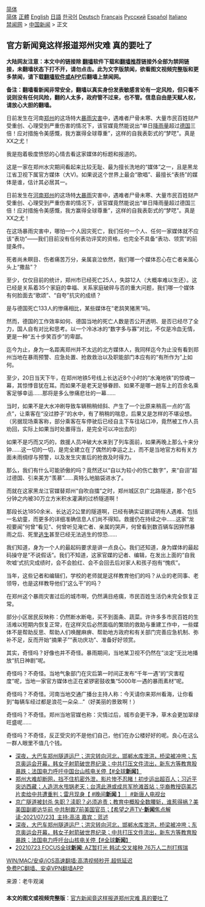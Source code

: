  <!-- 面包屑导航 --> <div class="breadcrumb"><!-- GTranslate: https://gtranslate.io/ -->  <div class="switcher notranslate">  <div class="selected">  <a href="#" onclick="return false;"> 简体</a>  </div>  <div class="option">  <a href="https://www.bannedbook.org" onclick="doGTranslate('zh-CN|zh-CN');jQuery('div.switcher div.selected a').html(jQuery(this).html());return false;" title="简体中文" class="nturl selected"> 简体</a>  <a href="https://www.bannedbook.org/zh-tw/" onclick="doGTranslate('zh-CN|zh-TW');jQuery('div.switcher div.selected a').html(jQuery(this).html());return false;" title="繁體中文" class="nturl"> 正體</a>  <a href="https://www.bannedbook.org/en/" onclick="doGTranslate('zh-CN|en');jQuery('div.switcher div.selected a').html(jQuery(this).html());return false;" title="English" class="nturl"> English</a>  <a href="https://www.bannedbook.org/ja/" onclick="doGTranslate('zh-CN|ja');jQuery('div.switcher div.selected a').html(jQuery(this).html());return false;" title="日本語" class="nturl"> 日語</a>  <a href="https://www.bannedbook.org/ko/" onclick="doGTranslate('zh-CN|ko');jQuery('div.switcher div.selected a').html(jQuery(this).html());return false;" title="한국어" class="nturl"> 한국어</a>  <a href="https://www.bannedbook.org/de/" onclick="doGTranslate('zh-CN|de');jQuery('div.switcher div.selected a').html(jQuery(this).html());return false;" title="Deutsch" class="nturl"> Deutsch</a>  <a href="https://www.bannedbook.org/fr/" onclick="doGTranslate('zh-CN|fr');jQuery('div.switcher div.selected a').html(jQuery(this).html());return false;" title="Français" class="nturl"> Français</a>  <a href="https://www.bannedbook.org/ru/" onclick="doGTranslate('zh-CN|ru');jQuery('div.switcher div.selected a').html(jQuery(this).html());return false;" title="Русский" class="nturl"> Русский</a>  <a href="https://www.bannedbook.org/es/" onclick="doGTranslate('zh-CN|es');jQuery('div.switcher div.selected a').html(jQuery(this).html());return false;" title="Español" class="nturl"> Español</a>  <a href="https://www.bannedbook.org/it/" onclick="doGTranslate('zh-CN|it');jQuery('div.switcher div.selected a').html(jQuery(this).html());return false;" title="Italiano" class="nturl"> Italiano</a>  </div>  </div>      <div class='breadcrumb-sub'><!-- Breadcrumb NavXT 6.3.0 --> <a href="https://www.bannedbook.org/" class="home">禁闻网</a> &gt; <a href="https://www.bannedbook.org/bnews/cnnews/" class="category">中国新闻</a> &gt; 正文</div></div><h2>官方新闻竟这样报道郑州灾难 真的要吐了</h2> <p class="notice"><b>大陆网友注意：本文中的链接除 <a href="https://github.com/bannedbook/fanqiang" >翻墙</a>软件下载和<a href="https://github.com/killgcd/justmysocks/blob/master/README.md">翻墙推荐</a>链接外全部为禁网链接，未翻墙状态下打不开，请勿点击。此为文字版禁闻，欲看图文视频完整版和更多禁闻，请下载<a href="https://github.com/bannedbook/fanqiang">翻墙软件或APP</a>后翻墙上禁闻网。</p><p>备注：翻墙看新闻非常安全，翻墙以真实身份发表敏感言论有一定风险，但只看不说则没有任何风险，翻的人太多，政府管不过来，也不管。信息自由是天赋人权，请放心大胆的翻墙。</b></p>  <div class="entry"> <p id="summary">日前发生在河南<a href="https://www.bannedbook.org/bnews/tag/%e9%83%91%e5%b7%9e/" class="st_tag internal_tag" rel="tag" title="标签 郑州 下的日志">郑州</a>的这场特大<a href="https://www.bannedbook.org/bnews/tag/%E6%9A%B4%E9%9B%A8/" class="st_tag internal_tag" rel="tag" title="标签 暴雨 下的日志">暴雨</a><a href="https://www.bannedbook.org/bnews/tag/%E7%81%BE%E5%AE%B3/" class="st_tag internal_tag" rel="tag" title="标签 灾害 下的日志">灾害</a>中，遇难者尸骨未寒、大量市民百姓财产受重创、心理受到严重伤害的情况下，该官媒竟然能说出“单日<a href="https://www.bannedbook.org/bnews/tag/%E9%99%8D%E9%9B%A8%E9%87%8F/" class="st_tag internal_tag" rel="tag" title="标签 降雨量 下的日志">降雨量</a>超过<a href="https://www.bannedbook.org/bnews/tag/%e5%be%b7%e5%9b%bd/" class="st_tag internal_tag" rel="tag" title="标签 德国 下的日志">德国</a>三倍！应对措施令美感慨，我方赢得全球尊重”，这样的自我表彰式的“梦呓”。真是XX之尤！</p> <p id="conimg">我是抱着极度愤怒的心情去看这家媒体的标题和报道的。</p> <p>这是一家在郑州水灾期间看起来比较无耻、最为擅长洗地的“媒体”之一，且是黑龙江省卫视下属官方媒体（大V)。如果说这个世界上最会“歌唱”、最擅长“表扬”的媒体是谁，估计其必居其一。</p> <p>日前发生在<a href="https://www.bannedbook.org/bnews/tag/%E6%B2%B3%E5%8D%97%E9%83%91%E5%B7%9E/" class="st_tag internal_tag" rel="tag" title="标签 河南郑州 下的日志">河南郑州</a>的这场特<a href="https://www.bannedbook.org/bnews/tag/%e5%a4%a7%e6%9a%b4%e9%9b%a8/" class="st_tag internal_tag" rel="tag" title="标签 大暴雨 下的日志">大暴雨</a>灾害中，遇难者尸骨未寒、大量市民百姓财产受重创、心理受到严重伤害的情况下，该官媒竟然能说出“单日降雨量超过德国三倍！应对措施令美感慨，我方赢得全球尊重”，这样的自我表彰式的“梦呓”。真是XX之尤！</p> <p>在这场暴雨灾害中，哪怕一个人因灾死亡，我们任何一个人、任何一家媒体就不应该“表功”——我们目前没有任何表功评奖的资格，也完全不具备“表功、领赏”的前提条件。</p> <p>死者尚未瞑目、伤者痛苦万分，亲属哀泣依然，我们哪一个媒体忍心在亡者亲属心头上“撒盐”？</p>  <p>至少，仅仅目前的统计，郑州市已经死亡25人，失踪12人（大概率难以生还）。这已经是关系着35个家庭的幸福、关系家庭破碎与否的重大问题，我们哪一个媒体有何脸面去“歌颂”、“自夸”抗灾的成绩？</p> <p>是与德国死亡133人的惨痛相比，某些媒体在“老鸹笑猪黑”吗。</p> <p>然而，德国的工作效率如何、德国当地的死亡人数是否公开透明、是否已经尽了全力，国人自有对比和思考。以一个冷冰冰的“数字多与寡”对比，不仅是冷血无情，更是一种“五十步笑百步”的卑鄙。</p> <p>迄今为止，身为一名距离郑州并不太远的北方媒体人，我同样迄今为止没有看到郑州当地在暴雨预警、应急处置、抢救救治以及职能部门本应有的“有所作为”上如何。</p> <p>至少，20日当天下午，在郑州地铁5号线上长达近8个小时的“水淹地铁”的惊魂一幕，其惊悸音犹在耳。而如果不是老天足够眷顾、如果不是哪一趟车上的百余名乘客足够幸运……那将是多么惨痛悲壮的一幕……</p> <p>当时，如果不是大水冲刷导致车辆稍稍倾斜、产生了一个比原来稍高一点的“高点”，让乘客在“没过脖子”的水中，有了稍稍的喘息，后果又是怎样的不堪设想。（另据现场乘客称，部分乘客在车停驶后已经自主下车往站口冲，竟然被工作人员劝回，实际上如果当时处置得当，是完全可以冲出去的）</p>  <p>如果不是巧而又巧的，救援人员冲破大水来到了列车面前，如果再晚上那么十来分钟……这一切的一切，是完全建立在了偶然的幸运之上，而不是当地官方和有关方面未雨绸缪与预警，以及发生灾害后的抢救及时得力。</p> <p>那么，我们有什么可能骄傲的吗？竟然还以“自以为较小的伤亡数字”，来“自诩”超过德国、引来美方“羡慕”……真特么地脑袋进水了。</p> <p>而就在这家黑龙江官媒替郑州“自吹自擂”之时，郑州城区京广北路隧道，那个在5分钟之内被30万立方米积水灌满的过桥隧道啊！</p> <p>那段长达1850余米、长达近2公里的隧道啊，已经有确实证据证明有人遇难、包括一名幼童，而更多的详细准确信息人们尚不得知。救援仍在持续之中……这家“龙视要闻”何曾“看见“、何曾听见淹亡者、亲属的哭声，何曾看到数百辆车因猝然暴雨之后、死里<span class='wp_keywordlink'><a href="https://www.bannedbook.org/forum5/topic38.html" title="劫难逃生有秘诀" target="_blank">逃生</a></span>甚至已经无法逃生的惊恐……</p> <p>我们知道，身为一个人的最起码要求是讲一点良心。我们还知道，身为媒体的最起码操守是“不说假话”。我们不知道，这家官媒的记者、编辑，在发出上面的“自我吹嘘‘式抗灾成绩时，会不会脸红、会不会回去后对家人和孩子抱有“愧疚”。</p> <p>当年，这些记者和编辑们，学校的老师就是这样教育他们的吗？从业的老同事、老领导，也是这样教导他们“这么干”的吗？</p>  <p>在郑州这个暴雨灾害过后的城市啊，仍然满目疮痍，市民百姓生活仍未完全恢复正常。</p> <p>部分小区居民反映称：仍然断水断电，买不到面条、蔬菜。许许多多市民百姓的生活难以短期内恢复正常，在这样灾后必然面临的繁琐的救助与重建工作中，一些媒体不是帮助反思、帮助人们唤醒麻痹、帮助地方政府和有关部门完善应急机制、弥补不足，反而开始“摘果子”“表功庆功”、准备好好领赏。</p> <p>其实，奇怪吗？好像也并不奇怪。暴雨期间，当地某卫视不仍然在”淡定“无比地播放“抗日神剧”呢。</p> <p>奇怪吗？不奇怪。当地气象部门在灾后第一时间正发布“千年一遇”的“灾害程度”呢，当地一家官方媒体也正在紧锣密鼓收集“5000年一遇的暴雨素材”呢。</p> <p>奇怪吗？不奇怪。河南当地交通广播台主持人称：今天请你来郑州看海，让你看到“每辆车经过都是浪花一朵朵…”（好美丽的景致啊！）</p> <p>奇怪吗？不奇怪。郑州当地官媒也称：灾情过后，城市会更干净，草木会更加翠绿旺盛呢……</p>  <p>奇怪吗？不奇怪，反正受灾的不是他们自己，他们在办公楼好好的呢。良心在这么一群人眼里不值几个钱。</p> <ul class='op-related-articles' title='相关阅读'> <li><a href='https://www.bannedbook.org/bnews/bannedvideo/20210724/1593148.html' target='_blank'>深夜，大巴车郑州隧道运尸；洪灾转向河北，邯郸水库泄洪，桥梁被冲垮；东京奥运会开幕，韩女子射箭破世界纪录；中共打压文件流出，新东方等教育股暴跌；法国电力呼吁中国台山核电关停【#全球<b>新闻</b>】</a></li> <li><a href='https://www.bannedbook.org/bnews/bannedvideo/20210724/1593116.html' target='_blank'>郑州大难却断网，挡不住机密外泄，影片惨不忍睹！初步运出超百人；习近平突访西藏；人造洪水甩锅老天；台湾此港或成共军抢滩首站；华裔教授窃美芯片卖给中共遭重判；雷月现身【 #晚间<b>新闻</b> 】｜  #新唐人电视台</a></li> <li><a href='https://www.bannedbook.org/bnews/comments/20210724/1593110.html' target='_blank'>京广隧道被封杀  失职？渎职？必须追责；教育中概股全数腰斩，谁惹得祸？美美国副卿访华前 中共制裁7前美国官员；【希望之声TV-<b>新闻</b>焦点解读-2021/07/23】主持:高洁  嘉宾：蓝述</a></li> <li><a href='https://www.bannedbook.org/bnews/bannedvideo/20210724/1593079.html' target='_blank'>深夜，大巴车郑州隧道运尸；洪灾转向河北，邯郸水库泄洪，桥梁被冲垮；东京奥运会开幕，韩女子射箭破世界纪录；中共打压文件流出，新东方等教育股暴跌；法国电力呼吁台山核电关停【#全球<b>新闻</b>】</a></li> <li><a href='https://www.bannedbook.org/bnews/taiwannews/20210723/1592916.html' target='_blank'>20210723 FOCUS全球<b>新闻</b>: AZ暂打光 韩试:交叉接种 76万人二剂打辉瑞</a></li> </ul> <p class="texttj"> <a href="https://github.com/bannedbook/fanqiang/wiki/V2ray%E6%9C%BA%E5%9C%BA" target="_blank">WIN/MAC/安卓/iOS高速翻墙:高清视频秒开,超低延迟</a><br/> <a href="https://github.com/bannedbook/fanqiang/wiki/%E7%A6%81%E9%97%BB%E7%BD%91%E5%AE%89%E5%8D%93%E7%BF%BB%E5%A2%99%E6%96%B0%E9%97%BBAPP" target="_blank">免费PC翻墙、安卓VPN翻墙APP</a></p><p> 来源：老牛观澜 </p><a name='sharetosocial'></a>  <div style="margin-bottom:5px;padding-bottom:5px;clear:both"> <div id="archive-pix-1" class="banner-ads"> <!-- AuctionX Display platform tag START --> <div id="26318x728x90x621x_ADSLOT2" clicktrack="%%CLICK_URL_ESC%%"></div> <!-- AuctionX Display platform tag END --> </div> <div id="archive-pix-2" class="banner-ads"> <!-- AuctionX Display platform tag START --> <div id="26315x300x250x621x_ADSLOT2" clicktrack="%%CLICK_URL_ESC%%"></div> <!-- AuctionX Display platform tag END --> </div> </div>  <div id="archive-pix-1" class="banner-ads"> <!-- AuctionX Display platform tag START --> <div id="26318x728x90x621x_ADSLOT3" clicktrack="%%CLICK_URL_ESC%%"></div> <!-- AuctionX Display platform tag END --> </div> <div><b>本文的图文或视频完整版</b>：<a href='https://www.bannedbook.org/bnews/cnnews/20210724/1593161.html'>官方新闻竟这样报道郑州灾难 真的要吐了</a></div>  </div><!--END ENTRY--> 